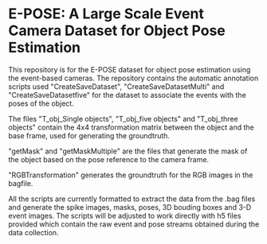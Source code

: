 # E-POSE: A Large Scale Event Camera Dataset for Object Pose Estimation
This repository is for the E-POSE dataset for object pose estimation using the event-based cameras. The repository contains the automatic annotation scripts used "CreateSaveDataset", "CreateSaveDatasetMulti" and "CreateSaveDatasetfive" for the dataset to associate the events with the poses of the object.

The files "T_obj_Single objects", "T_obj_five objects" and "T_obj_three objects"   contain the 4x4 transformation matrix between the object and the base frame, used for generating the groundtruth. 

"getMask" and "getMaskMultiple" are the files that generate the mask of the object based on the pose reference to the camera frame.

"RGBTransformation" generates the groundtruth for the RGB images in the bagfile.

All the scripts are currently formatted to extract the data from the .bag files and generate the spike images, masks, poses, 3D bouding boxes and 3-D event images. The scripts will be adjusted to work directly with h5 files provided which contain the raw event and pose streams obtained during the data collection. 
